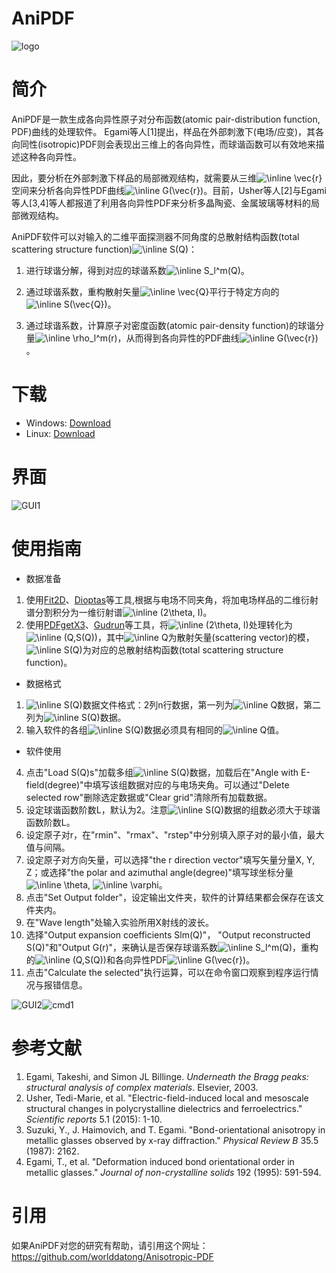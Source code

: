 # AniPDF
![logo](https://github.com/worlddatong/Anisotropic-PDF/blob/main/imgs/4.png)

# 简介
AniPDF是一款生成各向异性原子对分布函数(atomic pair-distribution function, PDF)曲线的处理软件。
Egami等人[1]提出，样品在外部刺激下(电场/应变)，其各向同性(isotropic)PDF则会表现出三维上的各向异性，而球谐函数可以有效地来描述这种各向异性。

因此，要分析在外部刺激下样品的局部微观结构，就需要从三维<img src="https://latex.codecogs.com/svg.image?\inline&space;\vec{r}" title="\inline \vec{r}" />空间来分析各向异性PDF曲线<img src="https://latex.codecogs.com/svg.image?\inline&space;G(\vec{r})" title="\inline G(\vec{r})" />。目前，Usher等人[2]与Egami等人[3,4]等人都报道了利用各向异性PDF来分析多晶陶瓷、金属玻璃等材料的局部微观结构。

AniPDF软件可以对输入的二维平面探测器不同角度的总散射结构函数(total scattering structure function)<img src="https://latex.codecogs.com/svg.image?\inline&space;S(Q)" title="\inline S(Q)" />：

1. 进行球谐分解，得到对应的球谐系数<img src="https://latex.codecogs.com/svg.image?\inline&space;S_l^m(Q)" title="\inline S_l^m(Q)" />。
2. 通过球谐系数，重构散射矢量<img src="https://latex.codecogs.com/svg.image?\inline&space;\vec{Q}" title="\inline \vec{Q}" />平行于特定方向的<img src="https://latex.codecogs.com/svg.image?\inline&space;S(\vec{Q})" title="\inline S(\vec{Q})" />。

3. 通过球谐系数，计算原子对密度函数(atomic pair-density function)的球谐分量<img src="https://latex.codecogs.com/svg.image?\inline&space;\rho_l^m(r)" title="\inline \rho_l^m(r)" />，从而得到各向异性的PDF曲线<img src="https://latex.codecogs.com/svg.image?\inline&space;G(\vec{r})" title="\inline G(\vec{r})" />。

# 下载
- Windows: [Download](https://github.com/worlddatong/Anisotropic-PDF/releases)
- Linux: [Download](https://github.com/worlddatong/Anisotropic-PDF/releases)
  
# 界面
![GUI1](https://github.com/worlddatong/Anisotropic-PDF/blob/main/imgs/5.png)

# 使用指南
- 数据准备
1. 使用[Fit2D](https://www.esrf.fr/computing/scientific/FIT2D/)、[Dioptas](https://github.com/Dioptas/Dioptas)等工具,根据与电场不同夹角，将加电场样品的二维衍射谱分割积分为一维衍射谱<img src="https://latex.codecogs.com/svg.image?\inline&space;(2\theta,&space;I)" title="\inline (2\theta, I)" />。
2. 使用[PDFgetX3](https://www.diffpy.org/products/pdfgetx.html)、[Gudrun](https://www.isis.stfc.ac.uk/Pages/Gudrun.aspx)等工具，将<img src="https://latex.codecogs.com/svg.image?\inline&space;(2\theta,&space;I)" title="\inline (2\theta, I)" />处理转化为<img src="https://latex.codecogs.com/svg.image?\inline&space;(Q,S(Q))" title="\inline (Q,S(Q))" />，其中<img src="https://latex.codecogs.com/svg.image?\inline&space;Q" title="\inline Q" />为散射矢量(scattering vector)的模，<img src="https://latex.codecogs.com/svg.image?\inline&space;S(Q)" title="\inline S(Q)" />为对应的总散射结构函数(total scattering structure function)。

- 数据格式
1. <img src="https://latex.codecogs.com/svg.image?\inline&space;S(Q)" title="\inline S(Q)" />数据文件格式：2列n行数据，第一列为<img src="https://latex.codecogs.com/svg.image?\inline&space;Q" title="\inline Q" />数据，第二列为<img src="https://latex.codecogs.com/svg.image?\inline&space;S(Q)" title="\inline S(Q)" />数据。
2. 输入软件的各组<img src="https://latex.codecogs.com/svg.image?\inline&space;S(Q)" title="\inline S(Q)" />数据必须具有相同的<img src="https://latex.codecogs.com/svg.image?\inline&space;Q" title="\inline Q" />值。

- 软件使用
4. 点击"Load S(Q)s"加载多组<img src="https://latex.codecogs.com/svg.image?\inline&space;S(Q)" title="\inline S(Q)" />数据，加载后在"Angle with E-field(degree)"中填写该组数据对应的与电场夹角。可以通过"Delete selected row"删除选定数据或"Clear grid"清除所有加载数据。
5. 设定球谐函数阶数L，默认为2。注意<img src="https://latex.codecogs.com/svg.image?\inline&space;S(Q)" title="\inline S(Q)" />数据的组数必须大于球谐函数阶数L。
6. 设定原子对r，在"rmin"、"rmax"、"rstep"中分别填入原子对的最小值，最大值与间隔。
7. 设定原子对方向矢量，可以选择"the r direction vector"填写矢量分量X, Y, Z；或选择"the polar and azimuthal angle(degree)"填写球坐标分量<img src="https://latex.codecogs.com/svg.image?\inline&space;\theta" title="\inline \theta" />, <img src="https://latex.codecogs.com/svg.image?\inline&space;\varphi" title="\inline \varphi" />。
8. 点击"Set Output folder"，设定输出文件夹，软件的计算结果都会保存在该文件夹内。
9. 在"Wave length"处输入实验所用X射线的波长。
10. 选择"Output expansion coefficients Slm(Q)"， "Output reconstructed S(Q)"和"Output G(r)"，来确认是否保存球谐系数<img src="https://latex.codecogs.com/svg.image?\inline&space;S_l^m(Q)" title="\inline S_l^m(Q)" />，重构的<img src="https://latex.codecogs.com/svg.image?\inline&space;(Q,S(Q))" title="\inline (Q,S(Q))" />和各向异性PDF<img src="https://latex.codecogs.com/svg.image?\inline&space;G(\vec{r})" title="\inline G(\vec{r})" />。
11. 点击"Calculate the selected"执行运算，可以在命令窗口观察到程序运行情况与报错信息。

![GUI2](https://github.com/worlddatong/Anisotropic-PDF/blob/main/imgs/6.png)![cmd1](https://github.com/worlddatong/Anisotropic-PDF/blob/main/imgs/8.png)

# 参考文献
1. Egami, Takeshi, and Simon JL Billinge. *Underneath the Bragg peaks: structural analysis of complex materials*. Elsevier, 2003.
2. Usher, Tedi-Marie, et al. "Electric-field-induced local and mesoscale structural changes in polycrystalline dielectrics and ferroelectrics." *Scientific reports* 5.1 (2015): 1-10.
3. Suzuki, Y., J. Haimovich, and T. Egami. "Bond-orientational anisotropy in metallic glasses observed by x-ray diffraction." *Physical Review B* 35.5 (1987): 2162.
4. Egami, T., et al. "Deformation induced bond orientational order in metallic glasses." *Journal of non-crystalline solids* 192 (1995): 591-594.

# 引用
如果AniPDF对您的研究有帮助，请引用这个网址：
https://github.com/worlddatong/Anisotropic-PDF
